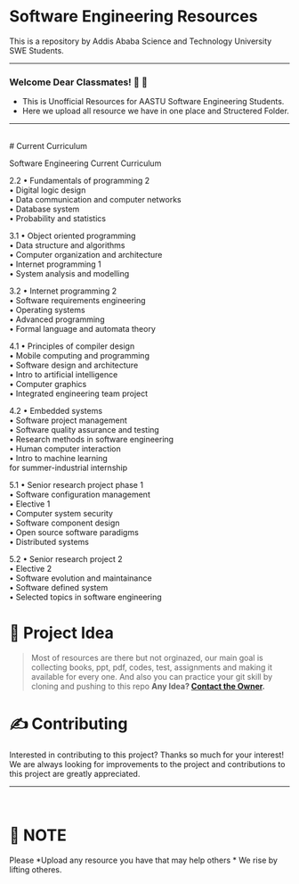 # Software Engineering Resources
This is a repository by Addis Ababa Science and Technology University SWE Students.


---


### Welcome Dear Classmates! 🥳 🚀

- This is Unofficial Resources for AASTU Software Engineering Students.
- Here we upload all resource we have in one place and Structered Folder.

---

<br />
# Current Curriculum 

Software Engineering Current Curriculum 

2.2
• Fundamentals of programming 2<br />
• Digital logic design<br />
• Data communication and computer networks<br />
• Database system<br />
• Probability and statistics<br />

3.1
• Object oriented programming <br />
• Data structure and algorithms <br />
• Computer organization and architecture<br />
• Internet programming 1 <br />
• System analysis and modelling <br />

3.2
• Internet programming 2 <br />
• Software requirements engineering <br />
• Operating systems <br />
• Advanced programming <br />
• Formal language and automata theory <br />

4.1
• Principles of compiler design <br />
• Mobile computing and programming <br />
• Software design and architecture <br />
• Intro to artificial intelligence <br />
• Computer graphics  <br />
• Integrated engineering team project <br />

4.2
• Embedded systems  <br />
• Software project management <br />
• Software quality assurance and testing <br />
• Research methods in software engineering <br />
• Human computer interaction <br />
• Intro to machine learning <br />
for summer-industrial internship <br />

5.1
• Senior research project phase 1 <br />
• Software configuration management <br />
• Elective 1 <br />
• Computer system security <br />
• Software component design <br />
• Open source software paradigms <br />
• Distributed systems <br />

5.2
• Senior research project 2 <br />
• Elective 2 <br />
• Software evolution and maintainance <br />
• Software defined system <br />
• Selected topics in software engineering <br />

# 🧐 Project Idea

> Most of resources are there but not orginazed, our main goal is collecting books, ppt, pdf, codes, test, assignments and making it available for every one.
> And also you can practice your git skill by cloning and pushing to this repo
**Any Idea? [Contact the Owner](https://t.me/realgemechis).**


# ✍️ Contributing

Interested in contributing to this project? Thanks so much for your interest! We are always looking for improvements to the project and contributions to this project are greatly appreciated.


---

<br />

# 💛 NOTE

Please *Upload any resource you have that may help others * We rise by lifting otheres.
